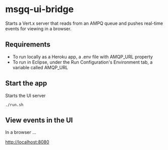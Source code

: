 msgq-ui-bridge
=========

Starts a Vert.x server that reads from an AMPQ queue and pushes real-time events for viewing in a browser.  

Requirements
--------

* To run locally as a Heroku app, a .env file with AMQP_URL property
* To run in Eclipse, under the Run Configuration's Environment tab, a variable called AMQP_URL 

Start the app
--------

Starts the UI server

```./run.sh```

View events in the UI
--------

In a browser ...

[http://localhost:8080](http://localhost:8080)
